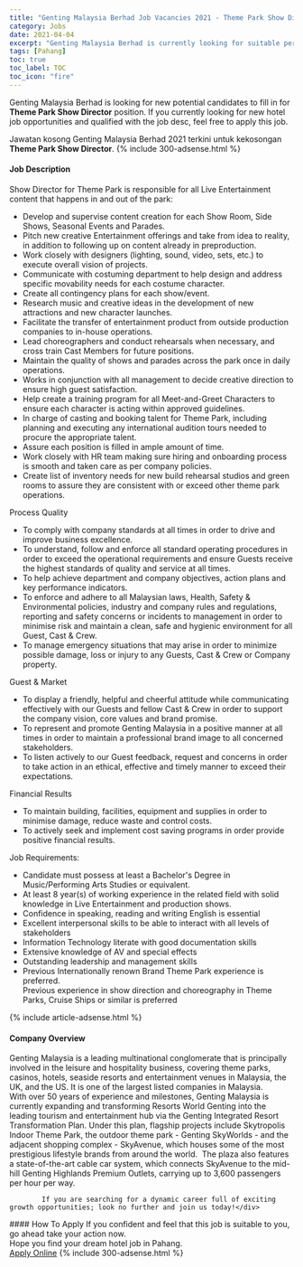 ```yaml
---
title: "Genting Malaysia Berhad Job Vacancies 2021 - Theme Park Show Director" 
category: Jobs 
date: 2021-04-04 
excerpt: "Genting Malaysia Berhad is currently looking for suitable person to fill in the Theme Park Show Director which positioned at Pahang" 
tags: [Pahang] 
toc: true 
toc_label: TOC 
toc_icon: "fire" 
--- 
```


<p>Genting Malaysia Berhad is looking for new potential candidates to fill in for <b>Theme Park Show Director</b> position. If you currently looking for new hotel job opportunities and qualified with the job desc, feel free to apply this job.
</p>Jawatan kosong Genting Malaysia Berhad 2021 terkini untuk kekosongan <b>Theme Park Show Director</b>. 
{% include 300-adsense.html %} 
<div><div><h4>Job Description</h4></div><div><div><span><div><div><div>Show Director for Theme Park is responsible for all Live Entertainment content that happens in and out of the park:</div><ul><li>Develop and supervise content creation for each Show Room, Side Shows, Seasonal Events and Parades.</li><li>Pitch new creative Entertainment offerings and take from idea to reality, in addition to following up on content already in preproduction.</li><li>Work closely with designers (lighting, sound, video, sets, etc.) to execute overall vision of projects.</li><li>Communicate with costuming department to help design and address specific movability needs for each costume character.</li><li>Create all contingency plans for each show/event.</li><li>Research music and creative ideas in the development of new attractions and new character launches.</li><li>Facilitate the transfer of entertainment product from outside production companies to in-house operations.</li><li>Lead choreographers and conduct rehearsals when necessary, and cross train Cast Members for future positions.</li><li>Maintain the quality of shows and parades across the park once in daily operations.</li><li>Works in conjunction with all management to decide creative direction to ensure high guest satisfaction.</li><li>Help create a training program for all Meet-and-Greet Characters to ensure each character is acting within approved guidelines.</li><li>In charge of casting and booking talent for Theme Park, including planning and executing any international audition tours needed to procure the appropriate talent.</li><li>Assure each position is filled in ample amount of time.</li><li>Work closely with HR team making sure hiring and onboarding process is smooth and taken care as per company policies.</li><li>Create list of inventory needs for new build rehearsal studios and green rooms to assure they are consistent with or exceed other theme park operations.</li></ul>Process Quality<ul><li>To comply with company standards at all times in order to drive and improve business excellence.</li><li>To understand, follow and enforce all standard operating procedures in order to exceed the operational requirements and ensure Guests receive the highest standards of quality and service at all times.</li><li>To help achieve department and company objectives, action plans and key performance indicators.</li><li>To enforce and adhere to all Malaysian laws, Health, Safety &amp; Environmental policies, industry and company rules and regulations, reporting and safety concerns or incidents to management in order to minimise risk and maintain a clean, safe and hygienic environment for all Guest, Cast &amp; Crew.</li><li>To manage emergency situations that may arise in order to minimize possible damage, loss or injury to any Guests, Cast &amp; Crew or Company property.</li></ul><div>Guest &amp; Market</div><ul><li>To display a friendly, helpful and cheerful attitude while communicating effectively with our Guests and fellow Cast &amp; Crew in order to support the company vision, core values and brand promise.</li><li>To represent and promote Genting Malaysia in a positive manner at all times in order to maintain a professional brand image to all concerned stakeholders.</li><li>To listen actively to our Guest feedback, request and concerns in order to take action in an ethical, effective and timely manner to exceed their expectations.</li></ul>Financial Results<ul><li>To maintain building, facilities, equipment and supplies in order to minimise damage, reduce waste and control costs.</li><li>To actively seek and implement cost saving programs in order provide positive financial results.</li></ul></div><div>Job Requirements:</div><ul><li>Candidate must possess at least a Bachelor's Degree in Music/Performing Arts Studies or equivalent.</li><li>At least 8 year(s) of working experience in the related field with&#160;solid knowledge in Live Entertainment and production shows.</li><li>Confidence in speaking, reading and writing English is essential</li><li>Excellent interpersonal skills to be able to interact with all levels of stakeholders</li><li>Information Technology literate with good documentation skills</li><li>Extensive knowledge of AV and special effects</li><li>Outstanding leadership and management skills</li><li>Previous Internationally renown Brand Theme Park experience is preferred.<br>Previous experience in show direction and choreography in Theme Parks, Cruise Ships or similar is preferred</li></ul></div></span></div></div></div> 
{% include article-adsense.html %} 
<div><div><h4>Company Overview</h4></div><div><div><span><div><div>
<div>
<div>
<div>
				Genting Malaysia is a leading multinational conglomerate that is principally involved in the leisure and hospitality business, covering theme parks, casinos, hotels, seaside resorts and entertainment venues in Malaysia, the UK, and the US. It is one of the largest listed companies in Malaysia.</div>
<div>
				With over 50 years of experience and milestones, Genting Malaysia is currently expanding and transforming Resorts World Genting into the leading tourism and entertainment hub via the Genting Integrated Resort Transformation Plan. Under this plan, flagship projects include Skytropolis Indoor Theme Park, the outdoor theme park - Genting SkyWorlds - and the adjacent shopping complex - SkyAvenue, which houses some of the most prestigious lifestyle brands from around the world.&#160; The plaza also features a state-of-the-art cable car system, which connects SkyAvenue to the mid-hill Genting Highlands Premium Outlets, carrying up to 3,600 passengers per hour per way.</div>
			
			If you are searching for a dynamic career full of exciting growth opportunities; look no further and join us today!</div>
</div>
</div></div></span></div></div></div> 
#### How To Apply 
If you confident and feel that this job is suitable to you, go ahead take your action now. <br/> 
Hope you find your dream hotel job in Pahang. <br/> 
<a href="https://www.jobstreet.com.my/en/job/theme-park-show-director-4511135?jobId=jobstreet-my-job-4511135" class="btn btn--info" target="_blank" rel="nofollow noopenner">Apply Online</a> 
{% include 300-adsense.html %} 